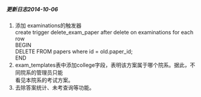 ##### 更新日志2014-10-06
1. 添加 examinations的触发器  
 create trigger delete_exam_paper after delete on examinations for each row  
 BEGIN  
 DELETE FROM papers where id = old.paper_id;  
 END  
2. exam_templates表中添加college字段，表明该方案属于哪个院系。据此，不同院系的管理员只能  
  看见本院系的考试方案。
3. 去除答案统计、未考查询等功能。